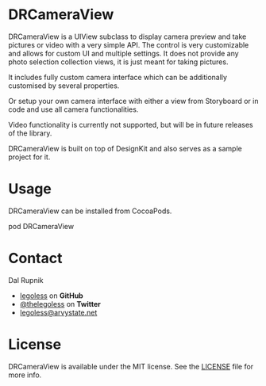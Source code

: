 DRCameraView
============

DRCameraView is a UIView subclass to display camera preview and take pictures or video with a very simple API. The control is very customizable and allows for custom UI and multiple settings. It does not provide any photo selection collection views, it is just meant for taking pictures.

It includes fully custom camera interface which can be additionally customised by several properties.

Or setup your own camera interface with either a view from Storyboard or in code and use all camera functionalities.

Video functionality is currently not supported, but will be in future releases of the library.

DRCameraView is built on top of DesignKit and also serves as a sample project for it.

Usage
============

DRCameraView can be installed from CocoaPods.

pod DRCameraView


Contact
============
Dal Rupnik

- [legoless](https://github.com/legoless) on **GitHub**
- [@thelegoless](https://twitter.com/thelegoless) on **Twitter**
- [legoless@arvystate.net](mailto:legoless@arvystate.net)

License
============

DRCameraView is available under the MIT license. See the [LICENSE](https://github.com/Legoless/DRCameraView/blob/master/LICENSE) file for more info.
